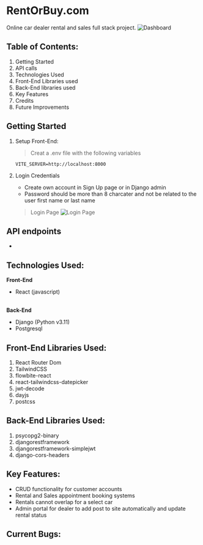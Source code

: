 # RentOrBuy.com

Online car dealer rental and sales full stack project.
![Dashboard](front-end/Clubber-CRM/screenshots/Dashboard.png)

## Table of Contents:
1. Getting Started
2. API calls
3. Technologies Used
4. Front-End Libraries used
5. Back-End libraries used
6. Key Features
7. Credits 
8. Future Improvements 


## Getting Started 

1. Setup Front-End:
   >Creat a .env file with the following variables
   ```
   VITE_SERVER=http://localhost:8000
   ```
   
  
2. Login Credentials 
   - Create own account in Sign Up page or in Django admin
   - Password should be more than 8 charcater and not be related to the user first name or last name

   >Login Page
   ![Login Page](front-end/Clubber-CRM/screenshots/LoginPage.png)


## API endpoints
  - 

## Technologies Used:
**Front-End**
- React (javascript)
 <br/><br/>

**Back-End**
- Django (Python v3.11)
- Postgresql 

## Front-End Libraries Used: 
1. React Router Dom 
2. TailwindCSS 
3. flowbite-react
4. react-tailwindcss-datepicker
5. jwt-decode
6. dayjs
7. postcss

## Back-End Libraries Used: 
1. psycopg2-binary
2. djangorestframework
3. djangorestframework-simplejwt
4. django-cors-headers

## Key Features:
- CRUD functionality for customer accounts
- Rental and Sales appointment booking systems
- Rentals cannot overlap for a select car 
- Admin portal for dealer to add post to site automatically and update rental status 


## Current Bugs:
